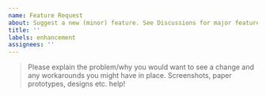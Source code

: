 ```yaml
---
name: Feature Request
about: Suggest a new (minor) feature. See Discussions for major features.
title: ''
labels: enhancement
assignees: ''
---
```


> Please explain the problem/why you would want to see a change and any workarounds you might have in place. 
> Screenshots, paper prototypes, designs etc. help!
